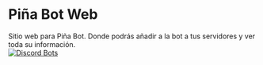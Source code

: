 ﻿# Piña Bot Web
Sitio web para Piña Bot. Donde podrás añadir a la bot a tus servidores y ver toda su información. <br>
[![Discord Bots](https://top.gg/api/widget/744386070552117278.svg)](https://top.gg/bot/744386070552117278)
